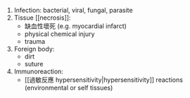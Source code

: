 1. Infection: 
	bacterial, viral, fungal, parasite
2. Tissue [[necrosis]]:
	- 缺血性壞死 (e.g. myocardial infarct)
	- physical chemical injury
	- trauma
3. Foreign body:
	- dirt
	- suture
4. Immunoreaction:
	- [[過敏反應 hypersensitivity|hypersensitivity]] reactions (environmental or self tissues)


